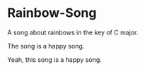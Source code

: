 # Rainbow-Song

A song about rainbows in the key of C major.

The song is a happy song.

Yeah, this song is a happy song.
